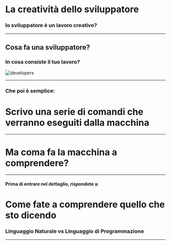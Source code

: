 
# La creatività dello sviluppatore
### lo sviluppatore è un lavoro creativo?

---

## Cosa fa una sviluppatore?
### In cosa consiste il tuo lavoro?

![developers](https://media.giphy.com/media/2yU3Ex75PRjeE/giphy.gif)

---

### Che poi è semplice:
# Scrivo una serie di comandi che verranno eseguiti dalla macchina

---

# Ma coma fa la macchina a comprendere?

---

#### Prima di entrare nel dettaglio, rispondete a:
# Come fate a comprendere quello che sto dicendo

### Linguaggio Naturale vs Linguaggio di Programmazione

---
